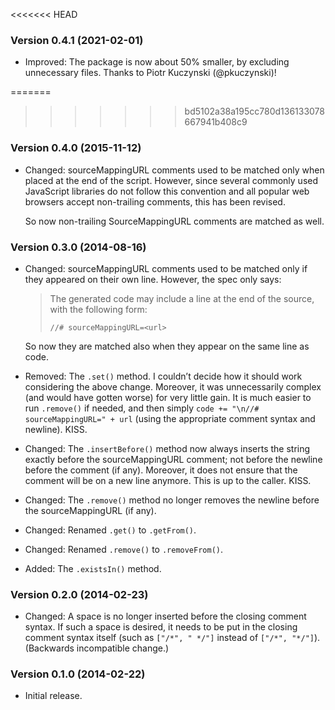 <<<<<<< HEAD
### Version 0.4.1 (2021-02-01) ###

- Improved: The package is now about 50% smaller, by excluding unnecessary
  files. Thanks to Piotr Kuczynski (@pkuczynski)!

=======
>>>>>>> bd5102a38a195cc780d136133078667941b408c9
### Version 0.4.0 (2015-11-12) ###

- Changed: sourceMappingURL comments used to be matched only when placed at
  the end of the script. However, since several commonly used JavaScript
  libraries do not follow this convention and all popular web browsers accept
  non-trailing comments, this has been revised.

  So now non-trailing SourceMappingURL comments are matched as well.


### Version 0.3.0 (2014-08-16) ###

- Changed: sourceMappingURL comments used to be matched only if they appeared
  on their own line. However, the spec only says:

  > The generated code may include a line at the end of the source, with the following form:
  >
  >     //# sourceMappingURL=<url>

  So now they are matched also when they appear on the same line as code.

- Removed: The `.set()` method. I couldn’t decide how it should work
  considering the above change. Moreover, it was unnecessarily complex (and
  would have gotten worse) for very little gain. It is much easier to run
  `.remove()` if needed, and then simply `code += "\n//# sourceMappingURL=" +
  url` (using the appropriate comment syntax and newline). KISS.

- Changed: The `.insertBefore()` method now always inserts the string exactly
  before the sourceMappingURL comment; not before the newline before the
  comment (if any). Moreover, it does not ensure that the comment will be on a
  new line anymore. This is up to the caller. KISS.

- Changed: The `.remove()` method no longer removes the newline before the
  sourceMappingURL (if any).

- Changed: Renamed `.get()` to `.getFrom()`.
- Changed: Renamed `.remove()` to `.removeFrom()`.

- Added: The `.existsIn()` method.


### Version 0.2.0 (2014-02-23) ###

- Changed: A space is no longer inserted before the closing comment syntax. If
  such a space is desired, it needs to be put in the closing comment syntax
  itself (such as `["/*", " */"]` instead of `["/*", "*/"]`). (Backwards
  incompatible change.)


### Version 0.1.0 (2014-02-22) ###

- Initial release.
